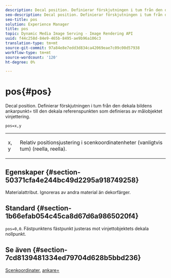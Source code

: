 ```yaml
---
description: Decal position. Definierar förskjutningen i tum från den dekala bildens ankarpunkt= till den dekala referenspunkten som definieras av målobjektet vinjettering.
seo-description: Decal position. Definierar förskjutningen i tum från den dekala bildens ankarpunkt= till den dekala referenspunkten som definieras av målobjektet vinjettering.
seo-title: pos
solution: Experience Manager
title: pos
topic: Dynamic Media Image Serving - Image Rendering API
uuid: f44c258d-84e9-465b-8495-ae9b96a106c3
translation-type: tm+mt
source-git-commit: 97a84e8e7edd3d834ca42069eae7c09c00d57938
workflow-type: tm+mt
source-wordcount: '120'
ht-degree: 0%

---
```



# pos{#pos}

Decal position. Definierar förskjutningen i tum från den dekala bildens ankarpunkt= till den dekala referenspunkten som definieras av målobjektet vinjettering.

`pos=x,y`

<table id="simpletable_DB3B64EFB67A47AD843812324ABFAE45"> 
 <tr class="strow"> 
  <td class="stentry"> <p><span class="varname"> x</span>,<span class="varname"> y</span> </p></td> 
  <td class="stentry"> <p>Relativ positionsjustering i scenkoordinatenheter (vanligtvis tum) (reella, reella). </p></td> 
 </tr> 
</table>

## Egenskaper {#section-50371cfa4e244bc49d2295a918749258}

Materialattribut. Ignoreras av andra material än dekorfärger.

## Standard {#section-1b66efab054c45ca8d67d6a9865020f4}

`pos=0,0`. Fästpunktens fästpunkt justeras mot vinjettobjektets dekala nollpunkt.

## Se även {#section-7cd8139481334ed79704d628b5bbd236}

[Scenkoordinater](../../../../../ir-api/http-protocol/image-rendering-api-ref/c-ir-http-protocol-ref/c-ir-http-protocol-syntax-and-features/c-ir-vignettes/c-ir-scene-coordinates.md#concept-528507024fa640b19a2631357febf7f1),  [ankare=](../../../../../ir-api/http-protocol/image-rendering-api-ref/c-ir-http-protocol-ref/c-ir-http-protocol-command-reference/r-ir-http-anchor.md#reference-d53923d785c9442997dc7f2199524c26)
